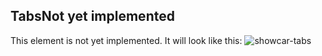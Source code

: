 <h2>Tabs<span class="status deprecated">Not yet implemented</span></h2>
This element is not yet implemented. It will look like this:

<img src="/showcar-ui/docs/assets/images/elements/tabs.png" alt="showcar-tabs" width="">
